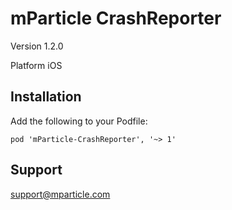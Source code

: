 # mParticle CrashReporter

Version 1.2.0

Platform iOS

## Installation 

Add the following to your Podfile:

```
pod 'mParticle-CrashReporter', '~> 1'
```

## Support

<support@mparticle.com>
